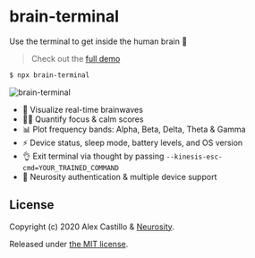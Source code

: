 # brain-terminal

Use the terminal to get inside the human brain 🤯

> Check out the [full demo](https://www.youtube.com/watch?v=16d33KBf0nA)

```sh
$ npx brain-terminal
```

![brain-terminal](https://github.com/alexcastillo/brain-terminal/raw/v1.1.1/img/brain-terminal.gif)

- 🧠 Visualize real-time brainwaves
- 🧘🏾 Quantify focus & calm scores
- 📊 Plot frequency bands: Alpha, Beta, Delta, Theta & Gamma
- ⚡ Device status, sleep mode, battery levels, and OS version
- 👌 Exit terminal via thought by passing `--kinesis-esc-cmd=YOUR_TRAINED_COMMAND`
- 🔑 Neurosity authentication & multiple device support

## License

Copyright (c) 2020 Alex Castillo & [Neurosity](https://neurosity.co).

Released under [the MIT license](LICENSE).
